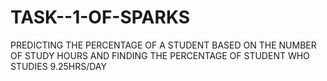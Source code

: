 # TASK--1-OF-SPARKS
PREDICTING THE PERCENTAGE OF A STUDENT BASED ON THE NUMBER OF STUDY HOURS AND FINDING THE PERCENTAGE OF STUDENT WHO STUDIES 9.25HRS/DAY
